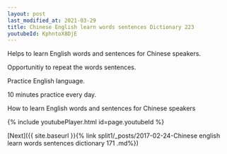 ```yaml
---
layout: post
last_modified_at: 2021-03-29
title: Chinese English learn words sentences Dictionary 223 
youtubeId: KphntoX8DjE
---
```

 
 
Helps to learn English words and sentences for Chinese speakers.

Opportunitiy to repeat the words sentences. 

Practice English language. 
 
10 minutes practice every day. 
 
How to learn English words and sentences for Chinese speakers 
 
{% include youtubePlayer.html id=page.youtubeId %}
 
 
[Next]({{ site.baseurl }}{% link  split1/_posts/2017-02-24-Chinese english learn words sentences dictionary 171 .md%})
 
